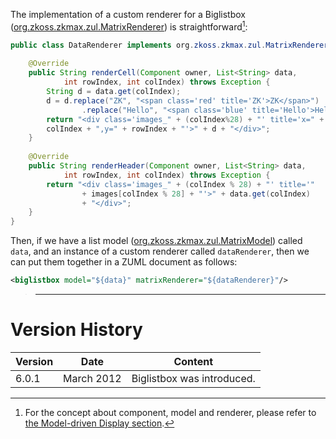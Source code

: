 The implementation of a custom renderer for a Biglistbox
([org.zkoss.zkmax.zul.MatrixRenderer](https://www.zkoss.org/javadoc/latest/zk/org/zkoss/zkmax/zul/MatrixRenderer.html))
is straightforward[^1]:

```java
public class DataRenderer implements org.zkoss.zkmax.zul.MatrixRenderer<List<String>> {
 
    @Override
    public String renderCell(Component owner, List<String> data,
            int rowIndex, int colIndex) throws Exception {
        String d = data.get(colIndex);
        d = d.replace("ZK", "<span class='red' title='ZK'>ZK</span>")
                .replace("Hello", "<span class='blue' title='Hello'>Hello</span>");
        return "<div class='images_" + (colIndex%28) + "' title='x=" +
        colIndex + ",y=" + rowIndex + "'>" + d + "</div>";
    }
 
    @Override
    public String renderHeader(Component owner, List<String> data,
            int rowIndex, int colIndex) throws Exception {
        return "<div class='images_" + (colIndex % 28) + "' title='"
                + images[colIndex % 28] + "'>" + data.get(colIndex)
                + "</div>";
    }
}
```

Then, if we have a list model
([org.zkoss.zkmax.zul.MatrixModel](https://www.zkoss.org/javadoc/latest/zk/org/zkoss/zkmax/zul/MatrixModel.html)) called `data`, and
an instance of a custom renderer called `dataRenderer`, then we can put
them together in a ZUML document as follows:

```xml
<biglistbox model="${data}" matrixRenderer="${dataRenderer}"/>
```

> ------------------------------------------------------------------------
>
> <references/>

# Version History

| Version | Date       | Content                    |
|---------|------------|----------------------------|
| 6.0.1   | March 2012 | Biglistbox was introduced. |

[^1]: For the concept about component, model and renderer, please refer
    to [the Model-driven Display section]({{site.baseurl}}/zk_dev_ref/mvc/model/list_model#Model-driven_Display).
